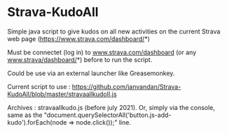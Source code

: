 # Strava-KudoAll

Simple java script to give kudos on all new activities on the current Strava web page (https://www.strava.com/dashboard/*)

Must be connectet (log in) to www.strava.com/dashboard (or any www.strava/dashboard/*) before to run the script.

Could be use via an external launcher like Greasemonkey.

Current script to use : https://github.com/janvandan/Strava-KudoAll/blob/master/stravaallkudoII.js

Archives :
stravaallkudo.js (before july 2021). Or, simply via the console, same as the "document.querySelectorAll('button.js-add-kudo').forEach(node => node.click());" line.
